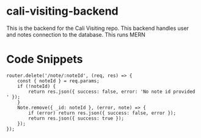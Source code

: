 # cali-visiting-backend
This is the backend for the Cali Visiting repo. This backend handles user and notes connection to the database. This runs MERN

# Code Snippets
```
router.delete('/note/:noteId', (req, res) => {
    const { noteId } = req.params;
    if (!noteId) {
        return res.json({ success: false, error: 'No note id provided ' });
    }
    Note.remove({ _id: noteId }, (error, note) => {
        if (error) return res.json({ success: false, error });
        return res.json({ success: true });
    });
});
```
